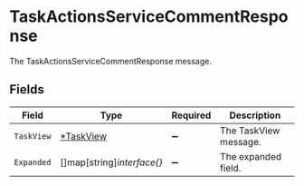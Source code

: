 # TaskActionsServiceCommentResponse

The TaskActionsServiceCommentResponse message.


## Fields

| Field                                        | Type                                         | Required                                     | Description                                  |
| -------------------------------------------- | -------------------------------------------- | -------------------------------------------- | -------------------------------------------- |
| `TaskView`                                   | [*TaskView](../../models/shared/taskview.md) | :heavy_minus_sign:                           | The TaskView message.                        |
| `Expanded`                                   | []map[string]*interface{}*                   | :heavy_minus_sign:                           | The expanded field.                          |